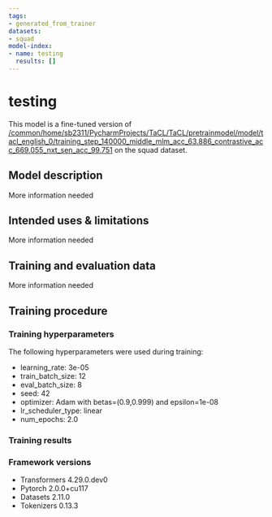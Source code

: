 ```yaml
---
tags:
- generated_from_trainer
datasets:
- squad
model-index:
- name: testing
  results: []
---
```


<!-- This model card has been generated automatically according to the information the Trainer had access to. You
should probably proofread and complete it, then remove this comment. -->

# testing

This model is a fine-tuned version of [/common/home/sb2311/PycharmProjects/TaCL/TaCL/pretrainmodel/model/tacl_english_0/training_step_140000_middle_mlm_acc_63.886_contrastive_acc_669.055_nxt_sen_acc_99.751](https://huggingface.co//common/home/sb2311/PycharmProjects/TaCL/TaCL/pretrainmodel/model/tacl_english_0/training_step_140000_middle_mlm_acc_63.886_contrastive_acc_669.055_nxt_sen_acc_99.751) on the squad dataset.

## Model description

More information needed

## Intended uses & limitations

More information needed

## Training and evaluation data

More information needed

## Training procedure

### Training hyperparameters

The following hyperparameters were used during training:
- learning_rate: 3e-05
- train_batch_size: 12
- eval_batch_size: 8
- seed: 42
- optimizer: Adam with betas=(0.9,0.999) and epsilon=1e-08
- lr_scheduler_type: linear
- num_epochs: 2.0

### Training results



### Framework versions

- Transformers 4.29.0.dev0
- Pytorch 2.0.0+cu117
- Datasets 2.11.0
- Tokenizers 0.13.3
